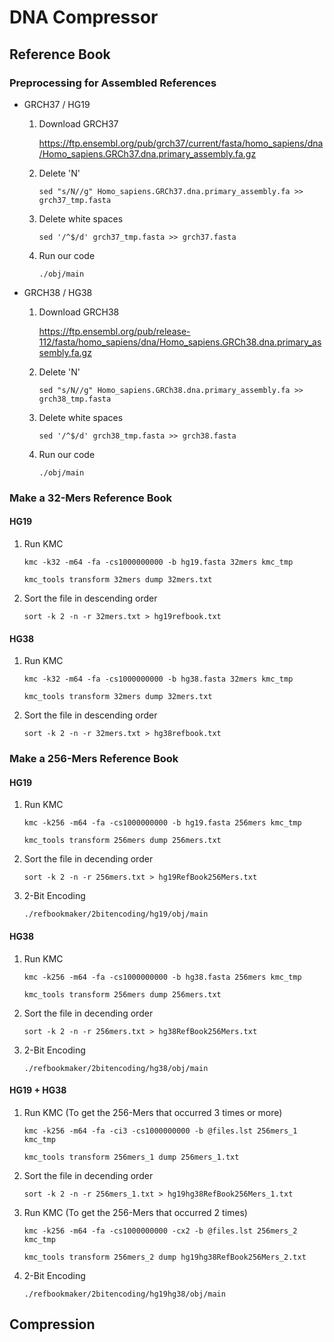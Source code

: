 # DNA Compressor
## Reference Book
### Preprocessing for Assembled References
+ GRCH37 / HG19
  1. Download GRCH37
     
     https://ftp.ensembl.org/pub/grch37/current/fasta/homo_sapiens/dna/Homo_sapiens.GRCh37.dna.primary_assembly.fa.gz
  2. Delete 'N'
     ```
     sed "s/N//g" Homo_sapiens.GRCh37.dna.primary_assembly.fa >> grch37_tmp.fasta
     ```
  3. Delete white spaces
     ```
     sed '/^$/d' grch37_tmp.fasta >> grch37.fasta
     ```
  4. Run our code
     ```
     ./obj/main
     ```
+ GRCH38 / HG38
  1. Download GRCH38
     
     https://ftp.ensembl.org/pub/release-112/fasta/homo_sapiens/dna/Homo_sapiens.GRCh38.dna.primary_assembly.fa.gz
  2. Delete 'N'
     ```
     sed "s/N//g" Homo_sapiens.GRCh38.dna.primary_assembly.fa >> grch38_tmp.fasta
     ```
  3. Delete white spaces
     ```
     sed '/^$/d' grch38_tmp.fasta >> grch38.fasta
     ```
  4. Run our code
     ```
     ./obj/main
     ```
### Make a 32-Mers Reference Book
#### HG19
  1. Run KMC
     ```
     kmc -k32 -m64 -fa -cs1000000000 -b hg19.fasta 32mers kmc_tmp
     ```
     ```
     kmc_tools transform 32mers dump 32mers.txt
     ```
  2. Sort the file in descending order
     ```
     sort -k 2 -n -r 32mers.txt > hg19refbook.txt
     ```
#### HG38
  1. Run KMC
     ```
     kmc -k32 -m64 -fa -cs1000000000 -b hg38.fasta 32mers kmc_tmp
     ```
     ```
     kmc_tools transform 32mers dump 32mers.txt
     ```
  2. Sort the file in descending order
      ```
      sort -k 2 -n -r 32mers.txt > hg38refbook.txt
      ```
### Make a 256-Mers Reference Book
#### HG19
  1. Run KMC
     ```
     kmc -k256 -m64 -fa -cs1000000000 -b hg19.fasta 256mers kmc_tmp
     ```
     ```
     kmc_tools transform 256mers dump 256mers.txt
     ```
  2. Sort the file in decending order
     ```
     sort -k 2 -n -r 256mers.txt > hg19RefBook256Mers.txt
     ```
  3. 2-Bit Encoding
     ```
     ./refbookmaker/2bitencoding/hg19/obj/main
     ```
#### HG38
  1. Run KMC
     ```
     kmc -k256 -m64 -fa -cs1000000000 -b hg38.fasta 256mers kmc_tmp
     ```
     ```
     kmc_tools transform 256mers dump 256mers.txt
     ```
  2. Sort the file in decending order
     ```
     sort -k 2 -n -r 256mers.txt > hg38RefBook256Mers.txt
     ```
  3. 2-Bit Encoding
     ```
     ./refbookmaker/2bitencoding/hg38/obj/main
     ```   
#### HG19 + HG38
  1. Run KMC (To get the 256-Mers that occurred 3 times or more)
     ```
     kmc -k256 -m64 -fa -ci3 -cs1000000000 -b @files.lst 256mers_1 kmc_tmp
     ```
     ```
     kmc_tools transform 256mers_1 dump 256mers_1.txt
     ```
  2. Sort the file in decending order
     ```
     sort -k 2 -n -r 256mers_1.txt > hg19hg38RefBook256Mers_1.txt
     ```
  3. Run KMC (To get the 256-Mers that occurred 2 times) 
     ```
     kmc -k256 -m64 -fa -cs1000000000 -cx2 -b @files.lst 256mers_2 kmc_tmp
     ```
     ```
     kmc_tools transform 256mers_2 dump hg19hg38RefBook256Mers_2.txt
     ```
  4. 2-Bit Encoding
     ```
     ./refbookmaker/2bitencoding/hg19hg38/obj/main
     ```   
## Compression
